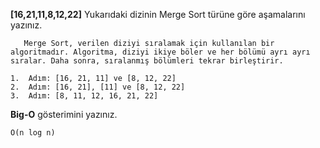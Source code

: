 **[16,21,11,8,12,22]**
Yukarıdaki dizinin Merge Sort türüne göre aşamalarını yazınız.

	   Merge Sort, verilen diziyi sıralamak için kullanılan bir algoritmadır. Algoritma, diziyi ikiye böler ve her bölümü ayrı ayrı sıralar. Daha sonra, sıralanmış bölümleri tekrar birleştirir.

	1.  Adım: [16, 21, 11] ve [8, 12, 22]
	2.  Adım: [16, 21], [11] ve [8, 12, 22]
	3.  Adım: [8, 11, 12, 16, 21, 22]

**Big-O** gösterimini yazınız.

    O(n log n)